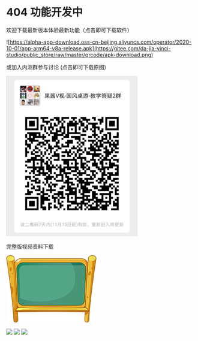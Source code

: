 # 404 功能开发中

欢迎下载最新版本体验最新功能（点击即可下载软件）

![https://alpha-app-download.oss-cn-beijing.aliyuncs.com/operator/2020-10-01/app-arm64-v8a-release.apk](https://gitee.com/da-jia-vinci-studio/public_store/raw/master/qrcode/apk-download.png)

或加入内测群参与讨论 (点击即可下载原图)

![download://pic@baseurl/qrcode_discuss_hd.jpg](qrcode_discuss_sd.jpg)

完整版视频资料下载

![](blankboard_sizeSmall.png?9patch=43_38_153_76&width=400&height=760)

![](rive://assets/animation/rive/icon.riv#playing)
![](rive://assets/animation/rive/icon.riv#searching)
![](rive://assets/animation/rive/icon.riv#blink)


